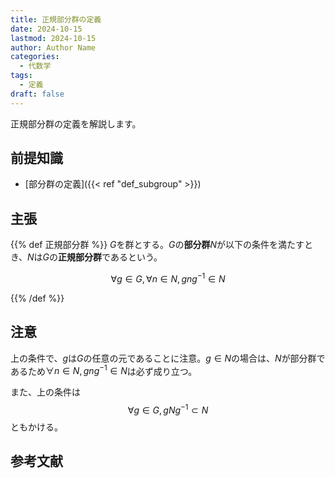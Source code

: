 ```yaml
---
title: 正規部分群の定義
date: 2024-10-15
lastmod: 2024-10-15
author: Author Name
categories:
  - 代数学
tags:
  - 定義
draft: false
---
```


正規部分群の定義を解説します。

<!--more-->

## 前提知識

- [部分群の定義]({{< ref "def_subgroup" >}})

## 主張

{{% def 正規部分群 %}}
$G$を群とする。$G$の**部分群**$N$が以下の条件を満たすとき、$N$は$G$の**正規部分群**であるという。

$$\forall g \in G, \forall n \in N, gng^{-1} \in N$$

{{% /def %}}

## 注意

上の条件で、$g$は$G$の任意の元であることに注意。$g \in N$の場合は、$N$が部分群であるため$\forall n \in N, gng^{-1} \in N$は必ず成り立つ。

また、上の条件は
$$\forall g \in G, gNg^{-1} \subset N$$
ともかける。

## 参考文献
